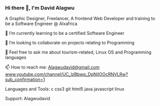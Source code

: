 ### Hi there 👋, I'm David Alagwu
A Graphic Designer, Freelancer, A frontend Web Developer and training to be a Software Engineer @ Alxafrica

🌱 I’m currently learning to be a certified Software Engineer

👯 I’m looking to collaborate on projects relating to Programming

💬 Feel free to ask me about tourism-related, Linux OS and Programming languages

📫 How to reach me:
Alagwudavid@gmail.com
www.youtube.com/channel/UC_lzBbwq_DpNjIOOcRNVLRw?sub_confirmation=1

Languages and Tools:
c css3 git html5 java javascript linux

Support:
Alagwudavid
